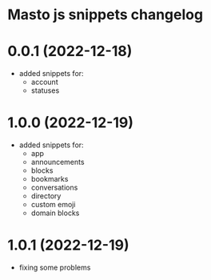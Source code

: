 # Masto js snippets changelog

# 0.0.1 (2022-12-18)
- added snippets for:
  - account
  - statuses

# 1.0.0 (2022-12-19)
- added snippets for:
  - app
  - announcements
  - blocks
  - bookmarks
  - conversations
  - directory
  - custom emoji
  - domain blocks
# 1.0.1 (2022-12-19)
- fixing some problems
